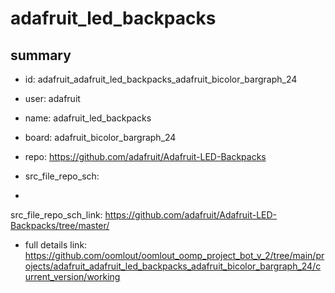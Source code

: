 # adafruit_led_backpacks
 
## summary 
* id: adafruit_adafruit_led_backpacks_adafruit_bicolor_bargraph_24
* user: adafruit
* name: adafruit_led_backpacks
* board: adafruit_bicolor_bargraph_24
* repo: https://github.com/adafruit/Adafruit-LED-Backpacks



* src_file_repo_sch: 
*
 src_file_repo_sch_link: https://github.com/adafruit/Adafruit-LED-Backpacks/tree/master/
* full details link: https://github.com/oomlout/oomlout_oomp_project_bot_v_2/tree/main/projects/adafruit_adafruit_led_backpacks_adafruit_bicolor_bargraph_24/current_version/working  






